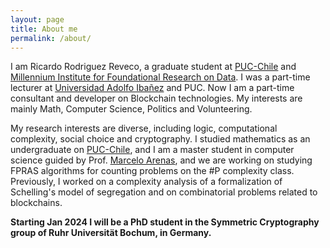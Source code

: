 ```yaml
---
layout: page
title: About me
permalink: /about/
---
```


I am Ricardo Rodriguez Reveco, a graduate student at [PUC-Chile](https://www.uc.cl/) and [Millennium Institute for Foundational Research on Data](https://imfd.cl/).
I was a part-time lecturer at [Universidad Adolfo Ibañez](https://www.uai.cl/) and PUC. 
Now I am a part-time consultant and developer on Blockchain technologies. My interests are mainly Math, Computer Science, Politics and Volunteering.
 


My research interests are diverse, including logic, computational complexity, social choice and cryptography. 
I studied mathematics as an undergraduate on  [PUC-Chile](https://www.uc.cl/), and I am a master student in computer science guided by Prof. [Marcelo Arenas](http://marceloarenas.cl/), and we are working on studying FPRAS algorithms for counting problems on the #P complexity class. Previously, I worked on a complexity analysis of a formalization of Schelling's model of segregation and on combinatorial problems related to blockchains.

**Starting Jan 2024 I will be a PhD student in the Symmetric Cryptography group of Ruhr Universität Bochum, in Germany.**





